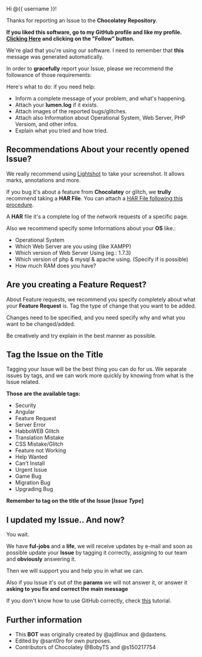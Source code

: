Hi @{{ username }}!

Thanks for reporting an Issue to the **Chocolatey Repository**.

**If you liked this software, go to my GitHub profile and like my profile. [Clicking Here](https://github.com/sant0ro) and clicking on the "Follow" button.**

We're glad that you're using our software. I need to remember that **this** message was generated automatically.

In order to **gracefully** report your Issue, please we recommend the followance of those requirements:

Here's what to do: if you need help:

* Inform a complete message of your problem, and what's happening.
* Attach your **lumen.log** if it exists.
* Attach images of the reported bugs/glitches.
* Attach also Information about Operational System, Web Server, PHP Versiom, and other infos.
* Explain what you tried and how tried.

Recommendations About your recently opened Issue?
--------------------------------

We really recommend using [Lightshot](https://app.prntscr.com/pt-br/download.html) to take your screenshot. It allows marks, annotations and more.

If you bug it's about a feature from **Chocolatey** or glitch, we **trully** recommend taking a **HAR File**. You can attach a [HAR File following this procedure](https://support.cloudflare.com/hc/en-us/articles/203118044-How-do-I-generate-a-HAR-file-).

A **HAR** file it's a complete log of the network requests of a specific page.

Also we recommend specify some Informations about your **OS** like.:

* Operational System
* Which Web Server are you using (like XAMPP)
* Which version of Web Server Using (eg.: 1.7.3)
* Which version of php & mysql & apache using. (Specify if is possible)
* How much RAM does you have?

Are you creating a Feature Request?
------------------------------

About Feature requests, we recommend you specify completely about what your **Feature Request** is. Tag the type of change that you want to be added.

Changes need to be specified, and you need specify why and what you want to be changed/added.

Be creatively and try explain in the best manner as possible.

Tag the Issue on the Title
-------------------------------

Tagging your Issue will be the best thing you can do for us. We separate issues by tags, and we can work more quickly by knowing from what is the Issue related.

**Those are the available tags:**

* Security
* Angular
* Feature Request
* Server Error
* HabboWEB Glitch
* Translation Mistake
* CSS Mistake/Glitch
* Feature not Working
* Help Wanted
* Can't Install
* Urgent Issue
* Game Bug
* Migration Bug
* Upgrading Bug

**Remember to tag on the title of the Issue [_Issue Type_]**

I updated my Issue.. And now?
---------------------------

You wait.

We have **ful-jobs** and a **life**, we will receive updates by e-mail and soon as possible update your **Issue** by tagging it correctly, assigning to our team and **obviously** answering it.

Then we will support you and help you in what we can.

Also if you Issue it's out of the **params** we will not answer it, or answer it **asking to you fix and correct the main message**

If you dom't know how to use GitHub correctly, check [this](https://guides.github.com/features/issues/) tutorial.

Further information
-------------------

* This **BOT** was originally created by @ajdlinux and @daxtens.
* Edited by @sant0ro for own purposes.
* Contributors of Chocolatey @BobyTS and @s150217754
